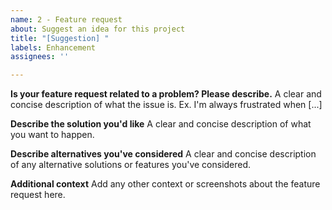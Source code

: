 ```yaml
---
name: 2 - Feature request
about: Suggest an idea for this project
title: "[Suggestion] "
labels: Enhancement
assignees: ''

---
```


**Is your feature request related to a problem? Please describe.**
A clear and concise description of what the issue is. Ex. I'm always frustrated when [...]

**Describe the solution you'd like**
A clear and concise description of what you want to happen.

**Describe alternatives you've considered**
A clear and concise description of any alternative solutions or features you've considered.

**Additional context**
Add any other context or screenshots about the feature request here.
